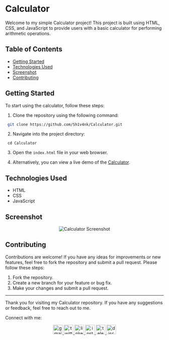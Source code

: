 # Calculator

Welcome to my simple Calculator project! This project is built using HTML, CSS, and JavaScript to provide users with a basic calculator for performing arithmetic operations.

## Table of Contents

- [Getting Started](#getting-started)
- [Technologies Used](#technologies-used)
- [Screenshot](#screenshot)
- [Contributing](#contributing)

## Getting Started

To start using the calculator, follow these steps:

1. Clone the repository using the following command:

```bash
 git clone https://github.com/Sh1v4nk/Calculator.git
```
2. Navigate into the project directory:
```
 cd Calculator
```
3. Open the `index.html` file in your web browser.

4. Alternatively, you can view a live demo of the [Calculator](https://sh1v4nk.github.io/Calculator/).

## Technologies Used

- HTML
- CSS
- JavaScript

## Screenshot

<div align="center">
    <img src="https://i.ibb.co/3fsJ5z4/Calculator.png" alt="Calculator Screenshot" height="auto" />
</div>

## Contributing

Contributions are welcome! If you have any ideas for improvements or new features, feel free to fork the repository and submit a pull request. Please follow these steps:

1. Fork the repository.
2. Create a new branch for your feature or bug fix.
3. Make your changes and submit a pull request.

---

Thank you for visiting my Calculator repository. If you have any suggestions or feedback, feel free to reach out to me.

Connect with me:

<div align="center">
  <a href="mailto:shivankpandey113@gmail.com" target="_blank">
    <img src="https://img.shields.io/static/v1?message=Gmail&logo=gmail&label=&color=D14836&logoColor=white&labelColor=&style=for-the-badge" height="30" alt="gmail logo"  />
  </a>
  <a href="https://twitter.com/sh1v4nk" target="_blank">
    <img src="https://img.shields.io/static/v1?message=Twitter&logo=twitter&label=&color=1DA1F2&logoColor=white&labelColor=&style=for-the-badge" height="30" alt="twitter logo"  />
  </a>
    <a href="https://www.linkedin.com/in/sh1v4nk/" target="_blank">
    <img src="https://img.shields.io/static/v1?message=LinkedIn&logo=linkedin&label=&color=0077B5&logoColor=white&labelColor=&style=for-the-badge" height="30" alt="linkedin logo"  />
  </a>
  <a href="https://www.instagram.com/sh1v4nk_/" target="_blank">
    <img src="https://img.shields.io/static/v1?message=Instagram&logo=instagram&label=&color=E4405F&logoColor=white&labelColor=&style=for-the-badge" height="30" alt="instagram logo"  />
  </a>
  <a href="https://t.me/BlackGoku_69th" target="_blank">
    <img src="https://img.shields.io/static/v1?message=Telegram&logo=telegram&label=&color=2CA5E0&logoColor=white&labelColor=&style=for-the-badge" height="30" alt="telegram logo"  />
  </a>
  <a href="https://discord.com/users/571299781096505344" target="_blank">
    <img src="https://img.shields.io/static/v1?message=Discord&logo=discord&label=&color=7289DA&logoColor=white&labelColor=&style=for-the-badge" height="30" alt="discord logo"  />
  </a>
</div>
